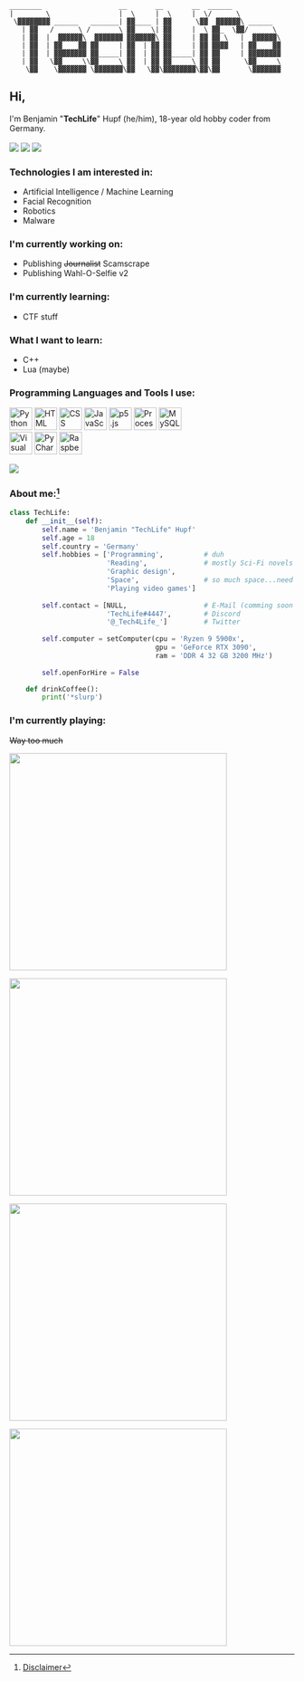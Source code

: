 ```
________                   __       __       __  ______           
|        \                 |  \     |  \     |  \/      \          
 \▓▓▓▓▓▓▓▓ ______   _______| ▓▓____ | ▓▓      \▓▓  ▓▓▓▓▓▓\ ______  
   | ▓▓   /      \ /       \ ▓▓    \| ▓▓     |  \ ▓▓_  \▓▓/      \ 
   | ▓▓  |  ▓▓▓▓▓▓\  ▓▓▓▓▓▓▓ ▓▓▓▓▓▓▓\ ▓▓     | ▓▓ ▓▓ \   |  ▓▓▓▓▓▓\
   | ▓▓  | ▓▓    ▓▓ ▓▓     | ▓▓  | ▓▓ ▓▓     | ▓▓ ▓▓▓▓   | ▓▓    ▓▓
   | ▓▓  | ▓▓▓▓▓▓▓▓ ▓▓_____| ▓▓  | ▓▓ ▓▓_____| ▓▓ ▓▓     | ▓▓▓▓▓▓▓▓
   | ▓▓   \▓▓     \\▓▓     \ ▓▓  | ▓▓ ▓▓     \ ▓▓ ▓▓      \▓▓     \
    \▓▓    \▓▓▓▓▓▓▓ \▓▓▓▓▓▓▓\▓▓   \▓▓\▓▓▓▓▓▓▓▓\▓▓\▓▓       \▓▓▓▓▓▓▓

```

## Hi, 
I'm Benjamin "**TechLife**" Hupf (he/him), 18-year old hobby coder from Germany.
<br><br><a href="https://discord.com"><img src="https://img.shields.io/badge/TechLife-techlife-informational?style=for-the-badge&logo=discord&logoColor=white"></a> <a href="https://twitter.com/_Tech4Life_"><img src="https://img.shields.io/badge/Twitter-@__Tech4Life__-informational?style=for-the-badge&logo=twitter&logoColor=white"></a> <a href="https://www.buymeacoffee.com/TechLife" title="I like coffee!"><img src="https://img.shields.io/badge/Buy%20me%20a-coffee-red?style=for-the-badge&logo=buymeacoffee&logoColor=white"></a>

### Technologies I am interested in:
- Artificial Intelligence / Machine Learning
- Facial Recognition
- Robotics
- Malware

### I'm currently working on:
- Publishing ~~Journalist~~ Scamscrape
- Publishing Wahl-O-Selfie v2

### I'm currently learning:
- CTF stuff

### What I want to learn:
- C++
- Lua (maybe)

### Programming Languages and Tools I use:
<a href="https://www.python.org"><img src="https://user-images.githubusercontent.com/104715363/199490692-6801ae81-7cd4-4186-933c-c0f83d9fc5ce.png" title="Python" width="40"></a>
<a href="https://www.youtube.com/watch?v=dQw4w9WgXcQ"><img src="https://user-images.githubusercontent.com/104715363/199490688-052fa1f6-07a4-4cd5-aa04-288ea9190f34.svg" title="HTML" width="40"></a>
<a href="https://www.youtube.com/watch?v=dQw4w9WgXcQ"><img src="https://user-images.githubusercontent.com/104715363/199490685-821b7390-206a-4c8a-912f-a5048fc5f9b7.svg" title="CSS" width="40"></a>
<a href="https://www.javascript.com"><img src="https://user-images.githubusercontent.com/104715363/199490689-d751f73e-b056-4922-a7a0-6771c053178c.svg" title="JavaScript" width="40"></a>
<a href="https://p5js.org"><img src="https://user-images.githubusercontent.com/104715363/199491331-de5a1619-9b84-4af9-8855-a17193856c2d.png" title="p5.js" width="40"></a>
<a href="https://processing.org"><img src="https://user-images.githubusercontent.com/104715363/199491334-59b10772-f21b-46c3-a38f-30eb3216e84e.png" title="Processing" width="40"></a>
<a href="https://www.mysql.com"><img src="https://user-images.githubusercontent.com/104715363/199503547-2a594375-87d3-480a-ba25-52937f886dfe.png" title="MySQL" width="40"></a>
<br>
<a href="https://code.visualstudio.com"><img src="https://user-images.githubusercontent.com/104715363/199504641-02b477ea-ea37-48da-9dde-a1d3c2a8a378.png" title="Visual Studio Code" width="40"></a>
<a href="https://www.jetbrains.com/pycharm/"><img src="https://user-images.githubusercontent.com/104715363/199517237-03c07303-b440-44df-9193-1d944f2218ab.png" title="PyCharm" width="40"></a>
<a href="https://www.raspberrypi.com"><img src="https://user-images.githubusercontent.com/104715363/199517243-f146f7c5-feee-4e6c-b7ba-c7851c1c9f09.png" title="RaspberryPI" height="40"></a>

<p><img align="center" src="https://github-readme-stats.vercel.app/api/top-langs?username=tachlaif&show_icons=true&theme=dark&hide_border=true&locale=en&layout=compact" /></p>

### About me:[^1]
```python
class TechLife:
    def __init__(self):
        self.name = 'Benjamin "TechLife" Hupf'
        self.age = 18
        self.country = 'Germany'
        self.hobbies = ['Programming',          # duh
                        'Reading',              # mostly Sci-Fi novels
                        'Graphic design',
                        'Space',                # so much space...need to see it all
                        'Playing video games']
    
        self.contact = [NULL,                   # E-Mail (comming soon (maybe (tm)))
                        'TechLife#4447',        # Discord
                        '@_Tech4Life_']         # Twitter
                       
        self.computer = setComputer(cpu = 'Ryzen 9 5900x', 
                                    gpu = 'GeForce RTX 3090', 
                                    ram = 'DDR 4 32 GB 3200 MHz')
    
        self.openForHire = False

    def drinkCoffee():
        print('*slurp')
```

### I'm currently playing:
~~Way too much~~
<p>
<a href="https://store.steampowered.com/app/1091500/Cyberpunk_2077/">
<img src="https://www.startpage.com/av/proxy-image?piurl=https%3A%2F%2Fi.redd.it%2Fgwsphxkkwyl31.png&sp=1694987090T9f8f82241076a41136cae7db859c033b177cac91de473b0a10aa92b14815f25a" width="384">
</a>
<p><p><p>
<a href="https://store.steampowered.com/app/1716740/Starfield/">
<img src="https://www.startpage.com/av/proxy-image?piurl=https%3A%2F%2Fgamepedia.cursecdn.com%2Fstarfield_gamepedia_en%2Fthumb%2Fc%2Fc9%2FLogo.png%2F580px-Logo.png%3Fversion%3Dae79992c7b715a0abbc16a305ef1c1f4&sp=1694987113T95a0022726e7f15f3a8c7c1747ff7bd9b48c93460429d9877e18101881d4dc05" width="384">
</a>
<p><p><p>
<a href="https://store.steampowered.com/app/1086940/Baldurs_Gate_3/">
<img src="https://www.startpage.com/av/proxy-image?piurl=https%3A%2F%2Fcdn2.steamgriddb.com%2Ffile%2Fsgdb-cdn%2Flogo%2Fa9d4a0a256f5e6ae0452039e3493f22c.png&sp=1694987099Tb0c037b299a63b4c398a82d8976ea8b64ea7fc4e650b57819756bc5b0231e697" width = "384">
</a>
<p><p><p><p><p><p>
<a href="https://store.steampowered.com/app/292030/The_Witcher_3_Wild_Hunt/">
 <img src="https://www.startpage.com/av/proxy-image?piurl=https%3A%2F%2Fpurepng.com%2Fpublic%2Fuploads%2Flarge%2Fpurepng.com-the-witcher-3-logowitcherthe-witcherandrzej-sapkowskiwriterfantasy-serieswitcher-geralt-of-riviawitchersbooksmonster-hunterssupernaturaldeadly-beastsseriesvideo-gamesxbox-1701528661087ubekb.png&sp=1694987650Ta89b40dab631e0cc871b22246c04373b418ce29a88e3067861e104d27ea1ef63" width="384">
</a

[^1]: <a href="https://github.com/TachLaif/TachLaif/blob/main/disclaimer.md">Disclaimer</a>
